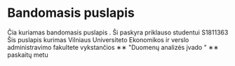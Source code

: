# Bandomasis puslapis

 Čia kuriamas bandomasis puslapis . Ši paskyra priklauso studentui S1811363
 Šis puslapis kurimas Vilniaus Universiteto Ekonomikos ir verslo administravimo
 fakultete vykstančios ∗∗ "Duomenų analizės įvado " ∗∗ paskaitų metu
